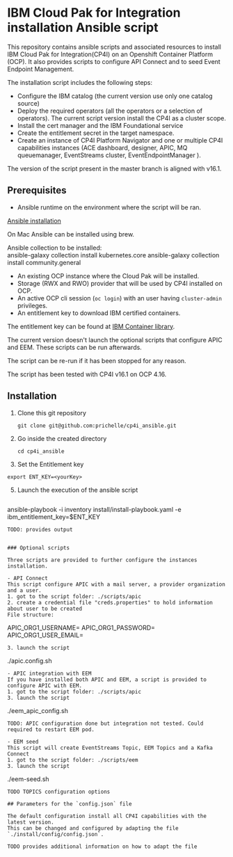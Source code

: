 # IBM Cloud Pak for Integration installation Ansible script

This repository contains ansible scripts and associated resources to install IBM Cloud Pak for Integration(CP4I) on an Openshift Container Platform (OCP).
It also provides scripts to configure API Connect and to seed Event Endpoint Management.

The installation script includes the following steps:
* Configure the IBM catalog (the current version use only one catalog source)
* Deploy the required operators (all the operators or a selection of operators). The current script version install the CP4I as a cluster scope.
* Install the cert manager and the IBM Foundational service
* Create the entitlement secret in the target namespace.  
* Create an instance of CP4I Platform Navigator and one or multiple CP4I capabilities instances (ACE dashboard, designer, APIC, MQ queuemanager, EventStreams cluster, EventEndpointManager ). 

The version of the script present in the master branch is aligned with v16.1.

## Prerequisites

* Ansible runtime on the environment where the script will be ran. 

[Ansible installation](https://docs.ansible.com/ansible/latest/installation_guide/intro_installation.html) 

On Mac Ansible can be installed using brew.  

Ansible collection to be installed:  
ansible-galaxy collection install kubernetes.core
ansible-galaxy collection install community.general

* An existing OCP instance where the Cloud Pak will be installed.  
* Storage (RWX and RWO) provider that will be used by CP4I installed on OCP. 
* An active OCP cli session (`oc login`) with an user having `cluster-admin` privileges.
* An entitlement key to download IBM certified containers.

The entitlement key can be found at [IBM Container library](https://myibm.ibm.com/products-services/containerlibrary).

The current version doesn't launch the optional scripts that configure APIC and EEM. 
These scripts can be run afterwards.

The script can be re-run if it has been stopped for any reason.

The script has been tested with CP4I v16.1 on OCP 4.16. 

## Installation

1. Clone this git repository
   ``` 
   git clone git@github.com:prichelle/cp4i_ansible.git
   ``` 

2. Go inside the created directory
   ```
   cd cp4i_ansible
   ```

3. Set the Entitlement key 
```
export ENT_KEY=<yourKey>
```

5. Launch the execution of the ansible script
   ```
ansible-playbook -i inventory install/install-playbook.yaml -e ibm_entitlement_key=$ENT_KEY

   ```
TODO: provides output


### Optional scripts

Three scripts are provided to further configure the instances installation.

- API Connect 
This script configure APIC with a mail server, a provider organization and a user.
1. got to the script folder: ./scripts/apic
2. create a credential file "creds.properties" to hold information about user to be created
File structure:
```
APIC_ORG1_USERNAME=<myUser>
APIC_ORG1_PASSWORD=<myPassword>
APIC_ORG1_USER_EMAIL=<myUserEmail>
```
3. launch the script 
```
./apic.config.sh
```
- APIC integration with EEM
If you have installed both APIC and EEM, a script is provided to configure APIC with EEM. 
1. got to the script folder: ./scripts/apic
3. launch the script 
```
./eem_apic_config.sh
```
TODO: APIC configuration done but integration not tested. Could required to restart EEM pod.

- EEM seed
This script will create EventStreams Topic, EEM Topics and a Kafka Connect
1. got to the script folder: ./scripts/eem
3. launch the script 
```
./eem-seed.sh
```
TODO TOPICS configuration options

## Parameters for the `config.json` file

The default configuration install all CP4I capabilities with the latest version.  
This can be changed and configured by adapting the file `./install/config/config.json`.

TODO provides additional information on how to adapt the file
